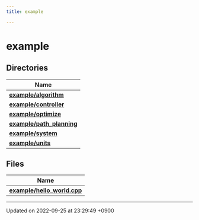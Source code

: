 ```yaml
---
title: example

---
```


# example



## Directories

| Name           |
| -------------- |
| **[example/algorithm](/cpp_robotics/doxybook/Files/dir_7d09008d01e50646aeedf116b0b98c34/#dir-example/algorithm)**  |
| **[example/controller](/cpp_robotics/doxybook/Files/dir_7296b3804f4a6a0570d4157b76ab1ed1/#dir-example/controller)**  |
| **[example/optimize](/cpp_robotics/doxybook/Files/dir_d7e8b4cf66066dab4c432fb44beae8d4/#dir-example/optimize)**  |
| **[example/path_planning](/cpp_robotics/doxybook/Files/dir_40660fdf2170216459b92a10e30f14fc/#dir-example/path-planning)**  |
| **[example/system](/cpp_robotics/doxybook/Files/dir_a6e41fc6dac9a818d1a56659625fc480/#dir-example/system)**  |
| **[example/units](/cpp_robotics/doxybook/Files/dir_e6a394dcf163ef8584d4b9d5b172c539/#dir-example/units)**  |

## Files

| Name           |
| -------------- |
| **[example/hello_world.cpp](/cpp_robotics/doxybook/Files/hello__world_8cpp/#file-hello-world.cpp)**  |






-------------------------------

Updated on 2022-09-25 at 23:29:49 +0900
